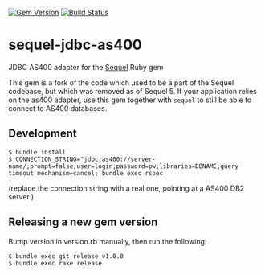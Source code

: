 [![Gem Version](https://badge.fury.io/rb/sequel-jdbc-as400.svg)](https://badge.fury.io/rb/sequel-jdbc-as400) [![Build Status](https://travis-ci.org/ecraft/sequel-jdbc-as400.svg?branch=master)](https://travis-ci.org/ecraft/sequel-jdbc-as400) 

# sequel-jdbc-as400

JDBC AS400 adapter for the [Sequel](https://github.com/jeremyevans/sequel) Ruby gem

This gem is a fork of the code which used to be a part of the Sequel codebase, but which was removed as of Sequel 5. If your application relies on the as400 adapter, use this gem together with `sequel` to still be able to connect to AS400 databases.

## Development

```shell
$ bundle install
$ CONNECTION_STRING="jdbc:as400://server-name/;prompt=false;user=login;password=pw;libraries=DBNAME;query timeout mechanism=cancel; bundle exec rspec
```

(replace the connection string with a real one, pointing at a AS400 DB2 server.)

## Releasing a new gem version

Bump version in version.rb manually, then run the following:

```shell
$ bundle exec git release v1.0.0
$ bundle exec rake release
```
